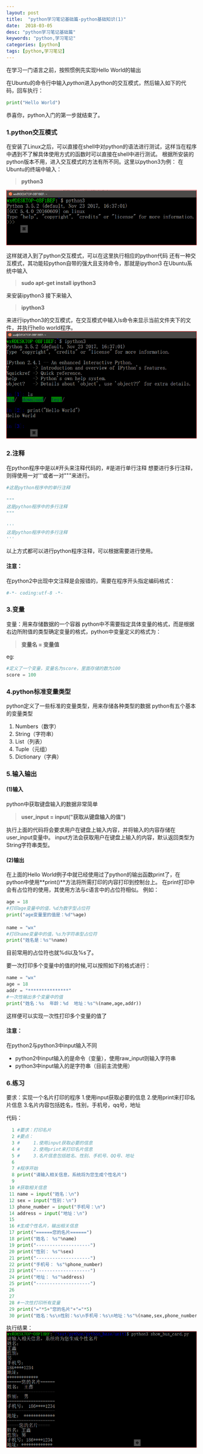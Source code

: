 ```yaml
---
layout: post
title:  "python学习笔记基础篇-python基础知识(1)"
date:  2018-03-05
desc: "python学习笔记基础篇"
keywords: "python,学习笔记"
categories: [python]
tags: [python,学习笔记]
---
```

在学习一门语言之前，按照惯例先实现Hello World的输出

在Ubuntu的命令行中输入*python*进入python的交互模式，然后输入如下的代码，回车执行：
``` python
print("Hello World")
```
恭喜你，python入门的第一步就结束了。

### 1.python交互模式
在安装了Linux之后，可以直接在shell中对python的语法进行测试，这样当在程序中遇到不了解具体使用方式的函数时可以直接在shell中进行测试。
根据所安装的python版本不用，进入交互模式的方法有所不同。这里以python3为例：
在Ubuntu的终端中输入：
>**python3**

![python3交互模式](/assets/images/2018-03/python3交互模式.PNG)

这样就进入到了python交互模式，可以在这里执行相应的python代码
还有一种交互模式，其功能较python自带的强大且支持命令，那就是ipython3
在Ubuntu系统中输入
>**sudo apt-get install ipython3**

来安装ipython3
接下来输入
>**ipython3**

来进行ipython3的交互模式，在交互模式中输入ls命令来显示当前文件夹下的文件，并执行hello world程序。
![ipython3交互模式](/assets/images/2018-03/ipython3交互模式.PNG)

### 2.注释
在python程序中是以#开头来注释代码的，#是进行单行注释
想要进行多行注释，则得使用一对'''或者一对"""来进行。
``` python
#这是python程序中的单行注释

"""
这是python程序中的多行注释
"""

'''
这是python程序中的多行注释
'''
```
以上方式都可以进行python程序注释，可以根据需要进行使用。

#### 注意：
在python2中出现中文注释是会报错的，需要在程序开头指定编码格式：
``` python
#-*- coding:utf-8 -*-
```

### 3.变量
变量：用来存储数据的一个容器
python中不需要指定具体变量的格式，而是根据右边所附值的类型确定变量的格式，python中变量定义的格式为：
>**变量名 = 变量值**

eg:
``` python
#定义了一个变量，变量名为score，里面存储的数为100
score = 100
```

### 4.python标准变量类型
python定义了一些标准的变量类型，用来存储各种类型的数据
python有五个基本的变量类型
1. Numbers（数字）
2. String（字符串）
3. List（列表）
4. Tuple（元组）
5. Dictionary（字典）

### 5.输入输出
#### (1)输入
python中获取键盘输入的数据非常简单
>**user_input = input("获取从键盘输入的值")**

执行上面的代码将会要求用户在键盘上输入内容，并将输入的内容存储在user_input变量中。
input方法会获取用户在键盘上输入的内容，默认返回类型为String字符串类型。

#### (2)输出
在上面的Hello World例子中就已经使用过了python的输出函数print了，在python中使用**print()**方法将所需打印的内容打印到控制台上。
在print打印中会有占位符的使用，其使用方法与c语言中的占位符相似。
例如：
``` python
age = 18
#打印age变量中的值，%d为数字型占位符
print("age变量里的值是：%d"%age)

name = "wx"
#打印name变量中的值，%s为字符串型占位符
print("姓名是：%s"%name)
```
目前常用的占位符也就%d以及%s了。

要一次打印多个变量中的值的时候,可以按照如下的格式进行：
``` python
name = "wx"
age = 18
addr = "***************"
#一次性输出多个变量中的值
print("姓名：%s  年龄：%d  地址：%s"%(name,age,addr))
```
这样便可以实现一次性打印多个变量的值了

#### 注意：
在python2与python3中input输入不同
* python2中input输入的是命令（变量），使用raw_input则输入字符串
* python3中input输入的是字符串（目前主流使用）

### 6.练习
要求：实现一个名片打印的程序
1.使用input获取必要的信息
2.使用print来打印名片信息
3.名片内容包括姓名，性别，手机号，qq号，地址

代码：
``` python
  1 #要求：打印名片
  2 #要点：
  3 #     1.使用input获取必要的信息
  4 #     2.使用print来打印名片信息
  5 #     3.名片信息包括姓名、性别、手机号、QQ号、地址
  6
  7 #程序开始
  8 print("请输入相关信息，系统将为您生成个性名片")
  9
 10 #获取相关信息
 11 name = input("姓名：\n")
 12 sex = input("性别：\n")
 13 phone_number = input("手机号：\n")
 14 address = input("地址：\n")
 15
 16 #生成个性名片，输出相关信息
 17 print("======您的名片======")
 18 print("姓名： %s"%name)
 19 print("--------------------")
 20 print("性别： %s"%sex)
 21 print("--------------------")
 22 print("手机号： %s"%phone_number)
 23 print("--------------------")
 24 print("地址： %s"%address)
 25 print("--------------------")
 26
 27
 28 #一次性打印所有变量
 29 print("="*5+"您的名片"+"="*5)
 30 print("姓名：%s\n性别：%s\n手机号：%s\n地址：%s"%(name,sex,phone_number,address))
```

执行结果：
![打印名片](/assets/images/2018-03/打印名片.PNG)